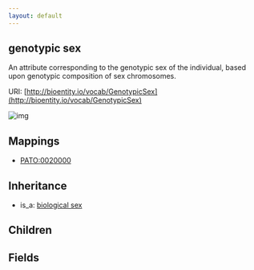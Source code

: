 ```yaml
---
layout: default
---
```


## genotypic sex


An attribute corresponding to the genotypic sex of the individual, based upon genotypic composition of sex chromosomes.

URI: [http://bioentity.io/vocab/GenotypicSex](http://bioentity.io/vocab/GenotypicSex)


![img](http://yuml.me/diagram/nofunky/class/%5Bbiological%20sex%5D%5E-%5Bgenotypic%20sex%5D)
## Mappings

 * [PATO:0020000](http://purl.obolibrary.org/obo/PATO_0020000)

## Inheritance

 *  is_a: [biological sex](BiologicalSex.html)

## Children



## Fields

